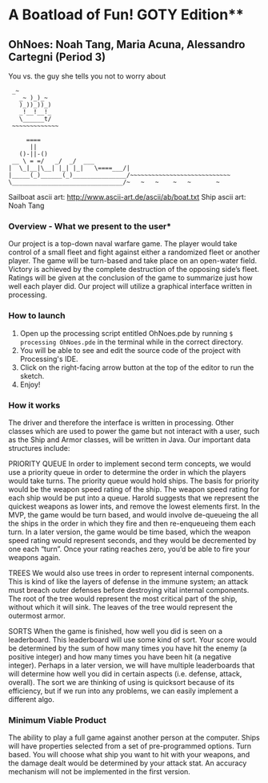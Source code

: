 # A Boatload of Fun! GOTY Edition**

## OhNoes: Noah Tang, Maria Acuna, Alessandro Cartegni (Period 3)



You vs. the guy she tells you not to worry about

 ```
  _~
    _~ )_)_~
    )_))_))_)
    _!__!__!_
    \______t/
  ~~~~~~~~~~~~~
```
```
     ====
      ||
   ()-||-()
 __ \ = =/   _/  _/  ___
|  \_|__|\__| |_| |_|   \====___/|
|_____(_)______(_)_______________/~~~~~~~~~~~~~~~~~~~~~~~~~~~~
\_______________________________/~   ~   ~    ~   ~       ~

```
Sailboat ascii art:  http://www.ascii-art.de/ascii/ab/boat.txt
Ship ascii art: Noah Tang



### Overview - What we present to the user*

Our project is a top-down naval warfare game. The player would take control of a small fleet and fight against either a randomized fleet or another player.  The game will be turn-based and take place on an open-water field. Victory is achieved by the complete destruction of the opposing side’s fleet. Ratings will be given at the conclusion of the game to summarize just how well each player did. Our project will utilize a graphical interface written in processing. 

### How to launch

1. Open up the processing script entitled OhNoes.pde by running `$ processing OhNoes.pde` in the terminal while in the correct directory.
2. You will be able to see and edit the source code of the project with Processing's IDE.
3. Click on the right-facing arrow button at the top of the editor to run the sketch.
4. Enjoy!

### How it works

The driver and therefore the interface is written in processing. Other classes which are used to power the game but not interact with a user, such as the Ship and Armor classes, will be written in Java. Our important data structures include:


PRIORITY QUEUE
In order to implement second term concepts, we would use a priority queue in order to determine the order in which the players would take turns.  The priority queue would hold ships.  The basis for priority would be the weapon speed rating of the ship.  The weapon speed rating for each ship would be put into a queue.  Harold suggests that we represent the quickest weapons as lower ints, and remove the lowest elements first.  In the MVP, the game would be turn based, and would involve de-queueing the all the ships in the order in which they fire and then re-enqueueing them each turn.  In a later version, the game would be time based, which the weapon speed rating would represent seconds, and they would be decremented by one each “turn”.  Once your rating reaches zero, you’d be able to fire your weapons again.

TREES
We would also use trees in order to represent internal components. This is kind of like the layers of defense in the immune system; an attack must breach outer defenses before destroying vital internal components.  The root of the tree would represent the most critical part of the ship, without which it will sink.  The leaves of the tree would represent the outermost armor.  

SORTS
When the game is finished, how well you did is seen on a leaderboard.  This leaderboard will use some kind of sort.  Your score would be determined by the sum of how many times you have hit the enemy (a positive integer) and how many times you have been hit (a negative integer).  Perhaps in a later version, we will have multiple leaderboards that will determine how well you did in certain aspects (i.e. defense, attack, overall).  The sort we are thinking of using is quicksort because of its efficiency, but if we run into any problems, we can easily implement a different algo.


### Minimum Viable Product

The ability to play a full game against another person at the computer. Ships will have properties selected from a set of pre-programmed options.  Turn based.  You will choose what ship you want to hit with your weapons, and the damage dealt would be determined by your attack stat.  An accuracy mechanism will not be implemented in the first version.

